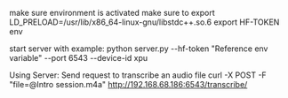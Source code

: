make sure environment is activated
make sure to export LD_PRELOAD=/usr/lib/x86_64-linux-gnu/libstdc++.so.6
export HF-TOKEN env

start server with example:
python server.py --hf-token "Reference env variable" --port 6543 --device-id xpu

Using Server:
Send request to transcribe an audio file
curl -X POST -F "file=@Intro session.m4a" http://192.168.68.186:6543/transcribe/ 
